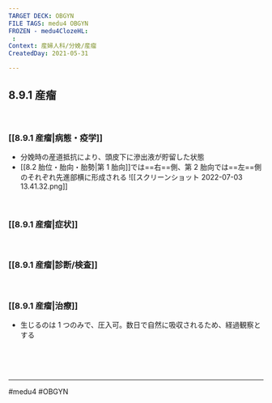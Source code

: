 ```yaml
---
TARGET DECK: OBGYN
FILE TAGS: medu4 OBGYN
FROZEN - medu4ClozeHL:
 : 
Context: 産婦人科/分娩/産瘤
CreatedDay: 2021-05-31

---
```


## 8.9.1 産瘤

<br>

### [[8.9.1 産瘤|病態・疫学]]
* 分娩時の産道抵抗により、頭皮下に滲出液が貯留した状態
* [[8.2 胎位・胎向・胎勢|第 1 胎向]]では==右==側、第 2 胎向では==左==側のそれぞれ先進部横に形成される
![[スクリーンショット 2022-07-03 13.41.32.png]]
<!--ID: 1622523509990-->



<br>

### [[8.9.1 産瘤|症状]]


<br>

### [[8.9.1 産瘤|診断/検査]]


<br>

### [[8.9.1 産瘤|治療]]
* 生じるのは 1 つのみで、圧入可。数日で自然に吸収されるため、経過観察とする

<br><br><br>

---
#medu4 #OBGYN
